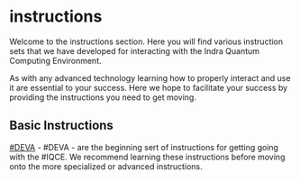 # instructions

Welcome to the instructions section. Here you will find various instruction sets that we have developed for interacting with the Indra Quantum Computing  Environment.

As with any advanced technology learning how to properly interact and use it are essential to your success. Here we hope to facilitate your success by providing the instructions you need to get moving.

## Basic Instructions

[#DEVA](https://github.com/indraai/instructions/blob/main/basic/deva.feecting) - #DEVA - are the beginning sert of instructions for getting going with the #IQCE. We recommend learning these instructions before moving onto the more specialized or advanced instructions.
